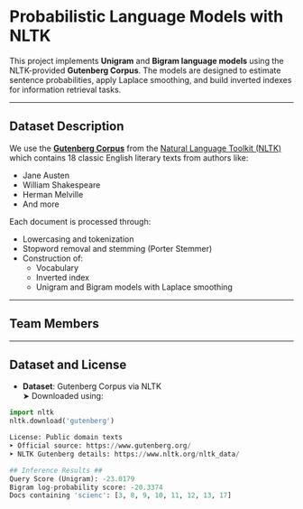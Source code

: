 #  Probabilistic Language Models with NLTK

This project implements **Unigram** and **Bigram language models** using the NLTK-provided **Gutenberg Corpus**. The models are designed to estimate sentence probabilities, apply Laplace smoothing, and build inverted indexes for information retrieval tasks.

---

## Dataset Description

We use the [**Gutenberg Corpus**](https://www.nltk.org/nltk_data/) from the [Natural Language Toolkit (NLTK)](https://www.nltk.org/) which contains 18 classic English literary texts from authors like:

- Jane Austen
- William Shakespeare
- Herman Melville
- And more

Each document is processed through:
- Lowercasing and tokenization
- Stopword removal and stemming (Porter Stemmer)
- Construction of:
  - Vocabulary
  - Inverted index
  - Unigram and Bigram models with Laplace smoothing

---

##  Team Members



---

##  Dataset and License

-  **Dataset**: Gutenberg Corpus via NLTK  
  ➤ Downloaded using:  
  ```python
  import nltk
  nltk.download('gutenberg')

  License: Public domain texts
➤ Official source: https://www.gutenberg.org/
➤ NLTK Gutenberg details: https://www.nltk.org/nltk_data/

## Inference Results ##
Query Score (Unigram): -23.0179
Bigram log-probability score: -20.3374
Docs containing 'scienc': [3, 8, 9, 10, 11, 12, 13, 17]
